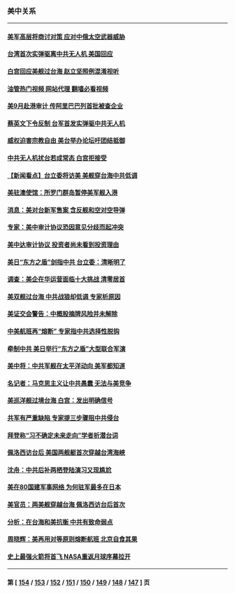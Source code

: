 ### 美中关系
---
#### [美军高层将商讨对策 应对中俄太空武器威胁](../../pages/nf1412576/n13814201.md?08311645) 
#### [台湾首次实弹驱离中共无人机 美国回应](../../pages/nf1412576/n13814105.md?08311645) 
#### [白宫回应美舰过台海 赵立坚照例混淆视听](../../pages/nf1412576/n13814037.md?08311645) 
#### [油管热门视频 网站代理 翻墙必看视频](http://209.222.30.114:81/youtube.html?08311645)
#### [美9月赴港审计 传阿里巴巴列首批被查企业](../../pages/nf1412576/n13813987.md?08311645) 
#### [蔡英文下令反制 台军首发实弹驱中共无人机](../../pages/nf1412576/n13813905.md?08311645) 
#### [威权迫害宗教自由 美台举办论坛吁团结抵御](../../pages/nf1412576/n13813762.md?08311645) 
#### [中共无人机扰台若成常态 白宫拒接受](../../pages/nf1412576/n13813783.md?08311645) 
#### [【新闻看点】台立委将访美 美舰穿台海中共低调](../../pages/nf1412576/n13813310.md?08311645) 
#### [美驻澳使馆：所罗门群岛暂停美军舰入港](../../pages/nf1412576/n13813674.md?08311645) 
#### [消息：美对台新军售案 含反舰和空对空导弹](../../pages/nf1412576/n13813602.md?08311645) 
#### [专家：美中审计协议恐因意见分歧而起冲突](../../pages/nf1412576/n13813306.md?08311645) 
#### [美中达审计协议 投资者尚未看到投资理由](../../pages/nf1412576/n13813321.md?08311645) 
#### [美日“东方之盾”剑指中共 台立委：清晰明了](../../pages/nf1412576/n13813088.md?08311645) 
#### [调查：美企在华运营面临十大挑战 清零居首](../../pages/nf1412576/n13813244.md?08311645) 
#### [美双舰过台海 中共战狼却低调 专家析原因](../../pages/nf1412576/n13813189.md?08311645) 
#### [美证交会警告：中概股摘牌风险并未解除](../../pages/nf1412576/n13812841.md?08311645) 
#### [中美航班再“熔断” 专家指中共选择性脱钩](../../pages/nf1412576/n13812797.md?08311645) 
#### [牵制中共 美日举行“东方之盾”大型联合军演](../../pages/nf1412576/n13812336.md?08311645) 
#### [美中将：中共军舰在太平洋动向 美军都知道](../../pages/nf1412576/n13811675.md?08311645) 
#### [名记者：马克思主义让中共愚蠢 无法与美竞争](../../pages/nf1412576/n13811005.md?08311645) 
#### [美巡洋舰过境台海 白宫：发出明确信号](../../pages/nf1412576/n13812312.md?08311645) 
#### [共军有严重缺陷 专家提三步骤阻中共侵台](../../pages/nf1412576/n13811064.md?08311645) 
#### [拜登称“习不确定未来走向”学者析潜台词](../../pages/nf1412576/n13812117.md?08311645) 
#### [佩洛西访台后 美国两舰艇首次穿越台湾海峡](../../pages/nf1412576/n13812095.md?08311645) 
#### [沈舟：中共后补两栖登陆演习又现尴尬](../../pages/nf1412576/n13811917.md?08311645) 
#### [美在80国建军事网络 为何驻军最多在日本](../../pages/nf1412576/n13807397.md?08311645) 
#### [美官员：两美舰穿越台海 佩洛西访台后首次](../../pages/nf1412576/n13812003.md?08311645) 
#### [分析：在台海和美抗衡 中共有致命弱点](../../pages/nf1412576/n13807798.md?08311645) 
#### [周晓辉：美再用对等原则熔断航班 北京自食其果](../../pages/nf1412576/n13811637.md?08311645) 
#### [史上最强火箭将首飞 NASA重返月球序幕拉开](../../pages/nf1412576/n13811587.md?08311645) 

---
#### 第 [ [154](./154.md?08311645) / [153](./153.md?08311645) / [152](./152.md?08311645) / [151](./151.md?08311645) / [150](./150.md?08311645) / [149](./149.md?08311645) / [148](./148.md?08311645) / [147](./147.md?08311645) ] 页
